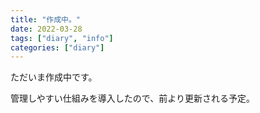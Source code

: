 ```yaml
---
title: "作成中。"
date: 2022-03-28
tags: ["diary", "info"]
categories: ["diary"]
---
```


ただいま作成中です。

管理しやすい仕組みを導入したので、前より更新される予定。